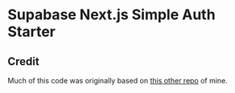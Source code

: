 # Supabase Next.js Simple Auth Starter

## Credit

Much of this code was originally based on [this other repo](https://github.com/ykdojo/defaang) of mine.